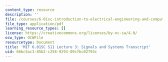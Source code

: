 ```yaml
---
content_type: resource
description: ''
file: /courses/6-01sc-introduction-to-electrical-engineering-and-computer-science-i-spring-2011/66bc5ac385b2c258929309cfbc02793c_MIT6_01SC_S11_lec03_300k.pdf
file_type: application/pdf
learning_resource_types: []
license: https://creativecommons.org/licenses/by-nc-sa/4.0/
ocw_type: OCWFile
resourcetype: Document
title: 'MIT 6.01SC S11 Lecture 3: Signals and Systems Transcript'
uid: 66bc5ac3-85b2-c258-9293-09cfbc02793c
---
```

